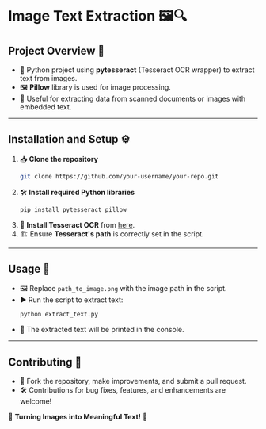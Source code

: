 



# **Image Text Extraction 🖼️🔍**

## **Project Overview 📜**
- 🐍 Python project using **pytesseract** (Tesseract OCR wrapper) to extract text from images.
- 🖼️ **Pillow** library is used for image processing.
- 📝 Useful for extracting data from scanned documents or images with embedded text.

---

## **Installation and Setup ⚙️**
1. 📥 **Clone the repository**  
   ```bash
   git clone https://github.com/your-username/your-repo.git
   ```
2. 🛠️ **Install required Python libraries**  
   ```bash
   pip install pytesseract pillow
   ```
3. 🔗 **Install Tesseract OCR** from [here](https://github.com/tesseract-ocr/tesseract).  
4. 🏗️ Ensure **Tesseract's path** is correctly set in the script.

---

## **Usage 🚀**
- 🖼️ Replace `path_to_image.png` with the image path in the script.
- ▶️ Run the script to extract text:
   ```bash
   python extract_text.py
   ```
- 📄 The extracted text will be printed in the console.

---

## **Contributing 🤝**
- 🍴 Fork the repository, make improvements, and submit a pull request.
- 🛠️ Contributions for bug fixes, features, and enhancements are welcome!

🌟 **Turning Images into Meaningful Text!** 🚀
